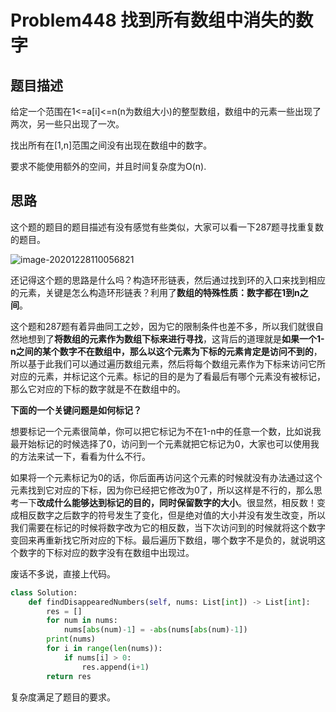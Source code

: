 # Problem448 找到所有数组中消失的数字

## 题目描述

给定一个范围在1<=a[i]<=n(n为数组大小)的整型数组，数组中的元素一些出现了两次，另一些只出现了一次。

找出所有在[1,n]范围之间没有出现在数组中的数字。

要求不能使用额外的空间，并且时间复杂度为O(n).

## 思路

这个题的题目的题目描述有没有感觉有些类似，大家可以看一下287题寻找重复数的题目。

![image-20201228110056821](C:\Users\初泽良\AppData\Roaming\Typora\typora-user-images\image-20201228110056821.png)

还记得这个题的思路是什么吗？构造环形链表，然后通过找到环的入口来找到相应的元素，关键是怎么构造环形链表？利用了**数组的特殊性质：数字都在1到n之间**。

这个题和287题有着异曲同工之妙，因为它的限制条件也差不多，所以我们就很自然地想到了**将数组的元素作为数组下标来进行寻找**，这背后的道理就是**如果一个1-n之间的某个数字不在数组中，那么以这个元素为下标的元素肯定是访问不到的**，所以基于此我们可以通过遍历数组元素，然后将每个数组元素作为下标来访问它所对应的元素，并标记这个元素。标记的目的是为了看最后有哪个元素没有被标记，那么它对应的下标的数字就是不在数组中的。

**下面的一个关键问题是如何标记？**

想要标记一个元素很简单，你可以把它标记为不在1-n中的任意一个数，比如说我最开始标记的时候选择了0，访问到一个元素就把它标记为0，大家也可以使用我的方法来试一下，看看为什么不行。

如果将一个元素标记为0的话，你后面再访问这个元素的时候就没有办法通过这个元素找到它对应的下标，因为你已经把它修改为0了，所以这样是不行的，那么思考一下**改成什么能够达到标记的目的，同时保留数字的大小**。很显然，相反数！变成相反数字之后数字的符号发生了变化，但是绝对值的大小并没有发生改变，所以我们需要在标记的时候将数字改为它的相反数，当下次访问到的时候就将这个数字变回来再重新找它所对应的下标。最后遍历下数组，哪个数字不是负的，就说明这个数字的下标对应的数字没有在数组中出现过。

废话不多说，直接上代码。

```python
class Solution:
    def findDisappearedNumbers(self, nums: List[int]) -> List[int]:
        res = []
        for num in nums:
            nums[abs(num)-1] = -abs(nums[abs(num)-1])
        print(nums)
        for i in range(len(nums)):
            if nums[i] > 0:
                res.append(i+1)
        return res
```

复杂度满足了题目的要求。